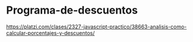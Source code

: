 # Programa-de-descuentos
https://platzi.com/clases/2327-javascript-practico/38663-analisis-como-calcular-porcentajes-y-descuentos/
